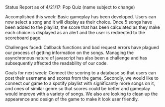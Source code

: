 Status Report as of 4/21/17:
Pop Quiz (name subject to change)

Accomplished this week:
Basic gameplay has been developed. Users can now select a song and it will display as their choice. Once 5 songs have been added to the playlist, the score that has been calculated as they make each choice is displayed as an alert and the user is redirected to the scoreboard page.

Challenges faced:
Callback functions and bad request errors have plagued our process of getting information on the songs. Managing the asynchronous nature of javascript has also been a challenge and has subsequently affected the readability of our code.

Goals for next week:
Connect the scoring to a database so that users can post their username and scores from the game. Secondly, we would like to connect our game to a spotify playlist with significantly more songs on it, and ones of similar genre so that scores could be better and gameplay would improve with a variety of songs. We also are looking to clean up the appearence and design of the game to make it look user friendly.